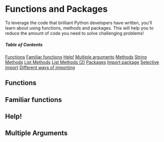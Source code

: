 # Functions and Packages
To leverage the code that brilliant Python developers have written, you'll learn about using functions, methods and packages. This will help you to reduce the amount of code you need to solve challenging problems!

##### Table of Contents  
[Functions](#functions) 
[Familiar functions](#familiar_functions) 
[Help!](#help) 
[Multiple arguments](#multiple_arguments) 
[Methods](#methods) 
[String Methods](#string_methods) 
[List Methods](#list_methods) 
[List Methods (2)](#list_methods_2) 
[Packages](#packages) 
[Import package](#import_package) 
[Selective import](#selective_import) 
[Different ways of importing](#different_ways_of_importing) 

<a name="functions" />

## Functions


<a name="familiar_functions" />

## Familiar functions


<a name="Help" />

## Help!


<a name="multiple_arguments" />

## Multiple Arguments


<a name="methods" />

## 


<a name="string_methods" />

## 


<a name="list_methods" />

##


<a name="list_methods_2" />

## 


<a name="packages" />

## 


<a name="import_package" />
<a name="selective_import" />
<a name="different_ways_of_importing" />